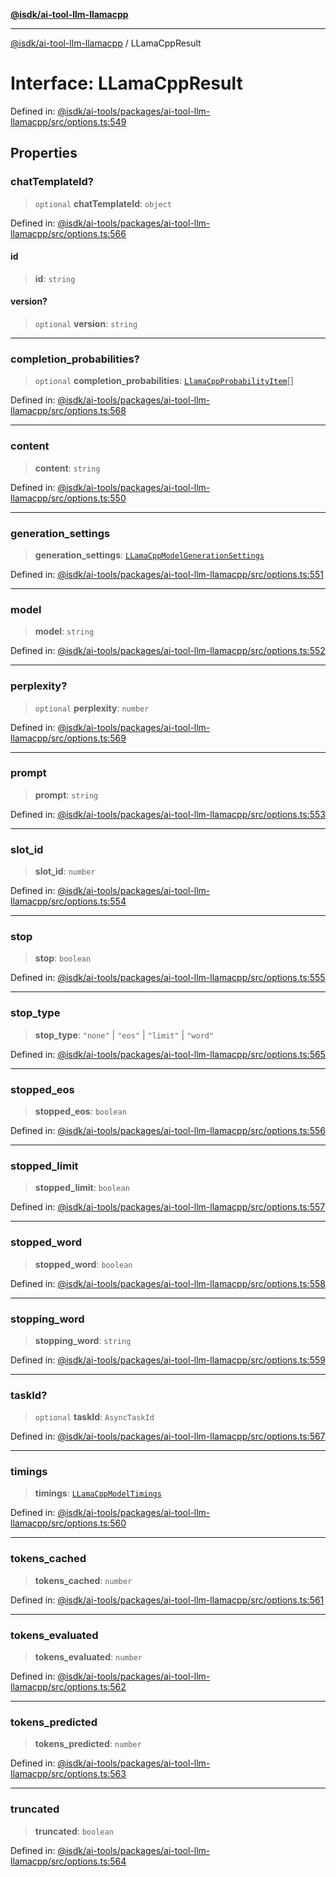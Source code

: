 [**@isdk/ai-tool-llm-llamacpp**](../README.md)

***

[@isdk/ai-tool-llm-llamacpp](../globals.md) / LLamaCppResult

# Interface: LLamaCppResult

Defined in: [@isdk/ai-tools/packages/ai-tool-llm-llamacpp/src/options.ts:549](https://github.com/isdk/ai-tool-llm-llamacpp.js/blob/0d16068f52cb374c4608ded739a170f44769754f/src/options.ts#L549)

## Properties

### chatTemplateId?

> `optional` **chatTemplateId**: `object`

Defined in: [@isdk/ai-tools/packages/ai-tool-llm-llamacpp/src/options.ts:566](https://github.com/isdk/ai-tool-llm-llamacpp.js/blob/0d16068f52cb374c4608ded739a170f44769754f/src/options.ts#L566)

#### id

> **id**: `string`

#### version?

> `optional` **version**: `string`

***

### completion\_probabilities?

> `optional` **completion\_probabilities**: [`LlamaCppProbabilityItem`](LlamaCppProbabilityItem.md)[]

Defined in: [@isdk/ai-tools/packages/ai-tool-llm-llamacpp/src/options.ts:568](https://github.com/isdk/ai-tool-llm-llamacpp.js/blob/0d16068f52cb374c4608ded739a170f44769754f/src/options.ts#L568)

***

### content

> **content**: `string`

Defined in: [@isdk/ai-tools/packages/ai-tool-llm-llamacpp/src/options.ts:550](https://github.com/isdk/ai-tool-llm-llamacpp.js/blob/0d16068f52cb374c4608ded739a170f44769754f/src/options.ts#L550)

***

### generation\_settings

> **generation\_settings**: [`LLamaCppModelGenerationSettings`](LLamaCppModelGenerationSettings.md)

Defined in: [@isdk/ai-tools/packages/ai-tool-llm-llamacpp/src/options.ts:551](https://github.com/isdk/ai-tool-llm-llamacpp.js/blob/0d16068f52cb374c4608ded739a170f44769754f/src/options.ts#L551)

***

### model

> **model**: `string`

Defined in: [@isdk/ai-tools/packages/ai-tool-llm-llamacpp/src/options.ts:552](https://github.com/isdk/ai-tool-llm-llamacpp.js/blob/0d16068f52cb374c4608ded739a170f44769754f/src/options.ts#L552)

***

### perplexity?

> `optional` **perplexity**: `number`

Defined in: [@isdk/ai-tools/packages/ai-tool-llm-llamacpp/src/options.ts:569](https://github.com/isdk/ai-tool-llm-llamacpp.js/blob/0d16068f52cb374c4608ded739a170f44769754f/src/options.ts#L569)

***

### prompt

> **prompt**: `string`

Defined in: [@isdk/ai-tools/packages/ai-tool-llm-llamacpp/src/options.ts:553](https://github.com/isdk/ai-tool-llm-llamacpp.js/blob/0d16068f52cb374c4608ded739a170f44769754f/src/options.ts#L553)

***

### slot\_id

> **slot\_id**: `number`

Defined in: [@isdk/ai-tools/packages/ai-tool-llm-llamacpp/src/options.ts:554](https://github.com/isdk/ai-tool-llm-llamacpp.js/blob/0d16068f52cb374c4608ded739a170f44769754f/src/options.ts#L554)

***

### stop

> **stop**: `boolean`

Defined in: [@isdk/ai-tools/packages/ai-tool-llm-llamacpp/src/options.ts:555](https://github.com/isdk/ai-tool-llm-llamacpp.js/blob/0d16068f52cb374c4608ded739a170f44769754f/src/options.ts#L555)

***

### stop\_type

> **stop\_type**: `"none"` \| `"eos"` \| `"limit"` \| `"word"`

Defined in: [@isdk/ai-tools/packages/ai-tool-llm-llamacpp/src/options.ts:565](https://github.com/isdk/ai-tool-llm-llamacpp.js/blob/0d16068f52cb374c4608ded739a170f44769754f/src/options.ts#L565)

***

### stopped\_eos

> **stopped\_eos**: `boolean`

Defined in: [@isdk/ai-tools/packages/ai-tool-llm-llamacpp/src/options.ts:556](https://github.com/isdk/ai-tool-llm-llamacpp.js/blob/0d16068f52cb374c4608ded739a170f44769754f/src/options.ts#L556)

***

### stopped\_limit

> **stopped\_limit**: `boolean`

Defined in: [@isdk/ai-tools/packages/ai-tool-llm-llamacpp/src/options.ts:557](https://github.com/isdk/ai-tool-llm-llamacpp.js/blob/0d16068f52cb374c4608ded739a170f44769754f/src/options.ts#L557)

***

### stopped\_word

> **stopped\_word**: `boolean`

Defined in: [@isdk/ai-tools/packages/ai-tool-llm-llamacpp/src/options.ts:558](https://github.com/isdk/ai-tool-llm-llamacpp.js/blob/0d16068f52cb374c4608ded739a170f44769754f/src/options.ts#L558)

***

### stopping\_word

> **stopping\_word**: `string`

Defined in: [@isdk/ai-tools/packages/ai-tool-llm-llamacpp/src/options.ts:559](https://github.com/isdk/ai-tool-llm-llamacpp.js/blob/0d16068f52cb374c4608ded739a170f44769754f/src/options.ts#L559)

***

### taskId?

> `optional` **taskId**: `AsyncTaskId`

Defined in: [@isdk/ai-tools/packages/ai-tool-llm-llamacpp/src/options.ts:567](https://github.com/isdk/ai-tool-llm-llamacpp.js/blob/0d16068f52cb374c4608ded739a170f44769754f/src/options.ts#L567)

***

### timings

> **timings**: [`LLamaCppModelTimings`](LLamaCppModelTimings.md)

Defined in: [@isdk/ai-tools/packages/ai-tool-llm-llamacpp/src/options.ts:560](https://github.com/isdk/ai-tool-llm-llamacpp.js/blob/0d16068f52cb374c4608ded739a170f44769754f/src/options.ts#L560)

***

### tokens\_cached

> **tokens\_cached**: `number`

Defined in: [@isdk/ai-tools/packages/ai-tool-llm-llamacpp/src/options.ts:561](https://github.com/isdk/ai-tool-llm-llamacpp.js/blob/0d16068f52cb374c4608ded739a170f44769754f/src/options.ts#L561)

***

### tokens\_evaluated

> **tokens\_evaluated**: `number`

Defined in: [@isdk/ai-tools/packages/ai-tool-llm-llamacpp/src/options.ts:562](https://github.com/isdk/ai-tool-llm-llamacpp.js/blob/0d16068f52cb374c4608ded739a170f44769754f/src/options.ts#L562)

***

### tokens\_predicted

> **tokens\_predicted**: `number`

Defined in: [@isdk/ai-tools/packages/ai-tool-llm-llamacpp/src/options.ts:563](https://github.com/isdk/ai-tool-llm-llamacpp.js/blob/0d16068f52cb374c4608ded739a170f44769754f/src/options.ts#L563)

***

### truncated

> **truncated**: `boolean`

Defined in: [@isdk/ai-tools/packages/ai-tool-llm-llamacpp/src/options.ts:564](https://github.com/isdk/ai-tool-llm-llamacpp.js/blob/0d16068f52cb374c4608ded739a170f44769754f/src/options.ts#L564)
